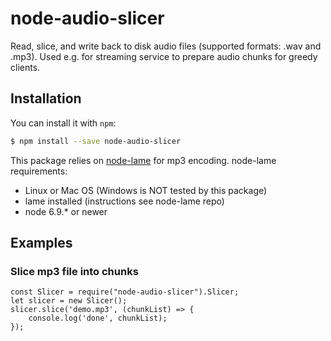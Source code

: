 node-audio-slicer
=================

Read, slice, and write back to disk audio files (supported formats: .wav and .mp3). Used e.g. for streaming service to prepare audio chunks for greedy clients.

Installation
------------

You can install it with `npm`:

``` bash
$ npm install --save node-audio-slicer
```

This package relies on [node-lame](https://github.com/jankarres/node-lame) for mp3 encoding. node-lame requirements:

* Linux or Mac OS (Windows is NOT tested by this package)
* lame installed (instructions see node-lame repo)
* node 6.9.* or newer

Examples
--------

### Slice mp3 file into chunks
``` node
const Slicer = require("node-audio-slicer").Slicer;
let slicer = new Slicer();
slicer.slice('demo.mp3', (chunkList) => {
    console.log('done', chunkList);
});
```